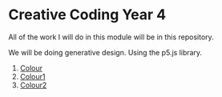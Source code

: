 # Creative Coding Year 4
All of the work I will do in this module will be in this repository.

We will be doing generative design. Using the p5.js library.

1. [Colour](Colour/)
1. [Colour1](Colour/)
1. [Colour2](Colour/)
